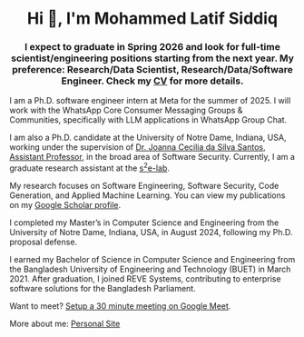 <h1 align="center">Hi 👋, I'm Mohammed Latif Siddiq</h1>
<!-- <h3 align="center">A software Egineering and Security enthusiastic from Bangladesh</h3> -->
<h3 align="center">I expect to graduate in Spring 2026 and look for full-time scientist/engineering positions starting from the next year.
 My preference: Research/Data Scientist, Research/Data/Software Engineer.
Check my <a href="https://lsiddiqsunny.github.io/public/Mohammed_Latif_Siddiq.pdf">CV</a> for more details.</h3>

<p> I am a Ph.D. software engineer intern at Meta for the summer of 2025. I will work with the WhatsApp Core Consumer Messaging Groups & Communities, specifically with LLM applications in WhatsApp Group Chat. </p>

<p> I am also a Ph.D. candidate at the University of Notre Dame, Indiana, USA, working under the supervision of <a href="https://joannacss.github.io/">Dr. Joanna Cecilia da Silva Santos, Assistant Professor</a>, in the broad area of Software Security. Currently, I am a graduate research assistant at the <a href="https://s2e-lab.github.io/">s<sup>2</sup>e-lab</a>. </p> 



<p> My research focuses on Software Engineering, Software Security, Code Generation, and Applied Machine Learning. You can view my publications on my <a href="https://scholar.google.com/citations?user=oGZL0uIAAAAJ">Google Scholar profile</a>. </p> <p> I completed my Master’s in Computer Science and Engineering from the University of Notre Dame, Indiana, USA, in August 2024, following my Ph.D. proposal defense. </p> <p> I earned my Bachelor of Science in Computer Science and Engineering from the Bangladesh University of Engineering and Technology (BUET) in March 2021. After graduation, I joined REVE Systems, contributing to enterprise software solutions for the Bangladesh Parliament. </p> 


 <p>Want to meet? <a href="https://calendar.app.google/6YevqynW9ASqkBxH6">Setup a 30 minute meeting on Google Meet</a>.</p>

<p>More about me: <a href="https://lsiddiqsunny.github.io/">Personal Site</a></p>

